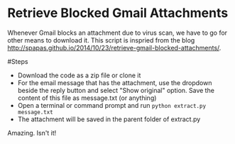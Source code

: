 # Retrieve Blocked Gmail Attachments
Whenever Gmail blocks an attachment due to virus scan, we have to go for other means to download it. This script is inspried from the blog http://spapas.github.io/2014/10/23/retrieve-gmail-blocked-attachments/.

#Steps
- Download the code as a zip file or clone it
- For the email message that has the attachment, use the dropdown beside the reply button and select "Show original" option. Save the content of this file as message.txt (or anything)
- Open a terminal or command prompt and run `python extract.py message.txt`
- The attachment will be saved in the parent folder of extract.py

Amazing. Isn't it!
